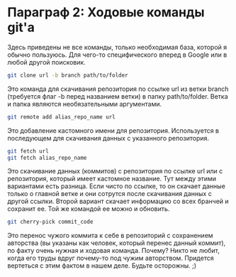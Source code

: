# Параграф 2: Ходовые команды git'а

Здесь приведены не все команды, только необходимая база, которой я обычно пользуюсь. Для чего-то специфического вперед в Google или в любой другой поисковик.

```bash
git clone url -b branch path/to/folder
```

Это команда для скачивания репозитория по ссылке url из ветки branch (требуется флаг -b перед названием ветки) в папку path/to/folder. Ветка и папка являются необязательными аргументами.

```bash
git remote add alias_repo_name url
```

Это добавление кастомного имени для репозитория. Используется в последующем для скачивания данных с указанного репозитория.

```bash
git fetch url
git fetch alias_repo_name 
```

Это скачивание данных (коммитов) с репозитория по ссылке url или с репозитория, который имеет кастомное название. Тут между этими вариантами есть разница. Если чисто по ссылке, то он скачает данные только о главной ветке и они сотрутся после скачивания данных с другой ссылки. Второй вариант скачает информацию со всех бранчей и сохранит ее. Той же командой ее можно и обновить.

```bash
git cherry-pick commit_code
```

Это перенос чужого коммита к себе в репозиторий с сохранением авторства (вы указаны как человек, который перенес данный коммит), по факту очень нужная и ходовая команда. Почему? Никто не любит, когда его труды вдруг почему-то под чужим авторством. Придется вертеться с этим фактом в нашем деле. Будьте осторожны. ;)

